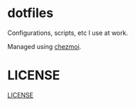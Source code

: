 # dotfiles

Configurations, scripts, etc I use at work.  

Managed using [chezmoi](https://chezmoi.io).

# LICENSE

[LICENSE](LICENSE)
